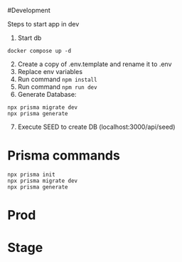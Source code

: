 
#Development

Steps to start app in dev

1. Start db
```
docker compose up -d
```

2. Create a copy of .env.template and rename it to .env
3. Replace env variables
4. Run command ``` npm install ```
5. Run command ``` npm run dev ```
6. Generate Database:
```
npx prisma migrate dev
npx prisma generate

```
7. Execute SEED to create DB (localhost:3000/api/seed)


# Prisma commands
```
npx prisma init
npx prisma migrate dev
npx prisma generate

```

# Prod

# Stage
